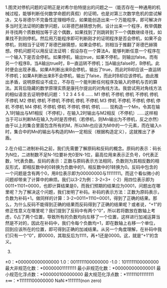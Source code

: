 1.图灵对停机问题的证明正是对希尔伯特提出的问题之一（能否存在一种通用的机械过程，能够判断任何数学命题的真假）的证明，也是对第三次数学危机的尝试解决，又与哥德尔不完备性定理相呼应，如果能创造出来一个万能程序，即可解决许多当时无法证明的数学问题，以哥德巴赫猜想为例，设计出来一个程序，枚举偶数并寻找两个质数相加等于这个偶数，如果找到了则跳转到下一个偶数继续寻找，如果找不到则停机。然后用万能程序即可判断刚才的证明程序是否会停机，如果不会停机，则相当于证明了哥德巴赫猜想，如果会停机，则相当于推翻了哥德巴赫猜想。停机问题可以用反证法证明：假设存在一个算法A，能够判断任意一个程序在一个输入下是否会停机。如果停机，输出true，如果不停机，则输出false。而有另一个程序B，当A输出true时，B一直运转不停机；当A输出false时，B停机。此时便会出现矛盾。如果A判断出来B会停机，输出了true，而此时B却应该一直运转不停机；如果A判断出来B不会停机，输出了false，而此时B却应该停机。由此推出矛盾，说明原假设不成立，不存在一个能判断任何程序及输入的停机与否的算法。其背后隐藏的数学原理实质是康托尔提出的对角线方法。我尝试用对角线方法的相似语言去证明停机问题：
    1     2     3     4     5     6 ……
M1 停机 不停机  停机 不停机  停机 不停机
M2 停机  停机  不停机 不停机  停机 不停机
M3 停机 不停机 不停机 停机   停机 不停机
M4 停机 不停机  停机 不停机  停机  停机
……
现构造一个Mn，令其在输入1时输出与M1相反（不停机），在输入2时输出与M2相反（不停机）……这样相当于可以判断Mi在输入为i时是否停机（若停机，则Mn输出为不停机，反之亦然）由于以上的集合里面包含所有的M，所以Mn也应该为M中的一个元素，而在输入n时，集合中的Mn的输出与构造的Mn一定相反（根据构造定义），这就推出了矛盾。

2.在介绍二进制补码之前，我们先需要了解原码和反码的概念。原码的表示：码长为N位，二进制数不足N-1位要补充0至N-1位，最高位用来表示正负号，0代表正数，1代表负数。反码的表示：正数与原码表示方法相同，负数则为其相反数的相反形式，即相反数中的0转换为负数中的1，相反数中的1转换为0。反码中包含的一个问题是含有两个0，用8位表示即为00000000与11111111。而这个看似微小的问题却带来了计算中的麻烦。我们以3-2为例：3-2=3+（-2）用四位表示即为0011+1101=0000，也即计算结果是0，而我们预期的结果应为0001，问题出在哪里呢？为了解决这个问题，我们发明了补码。补码的表示方法：正数为原码表示，负数为补码+1。做同样的计算：3-2=0011+1110=0001，得到了正确的结果。那么，为什么反码不能得到正确的结果而反码得到了正确的结果呢？或者说，“+1”的修正性意义在哪里呢？我们提到了反码中有两个“0”，所以若将数放在数轴上考虑，0占了两个位置，导致所有的负数均向左移了一个位置，这样进行加减运算当然是不对的，因此在补码中，我们令每个负数均+1，即在数轴上右移一个单位，回到应该所在的位置，即可得到正确的加减结果。从另一个角度理解，在补码中我们只有一个“0”，即0000，其取反后为1111，再+1还是0000。这，就是“+1”的含义。

3.
  ±0：*000000000000000
  1.0：0011111100000000
  -1.0：1011111100000000
  最大非规范化数：*000000011111111
  最小非规范化数：*000000000000001
  最小规范化浮点数：*000000100000000
  最大规范化浮点数：*111111011111111
  ±∞：*111111100000000
  NaN:*1111111(non zero)
